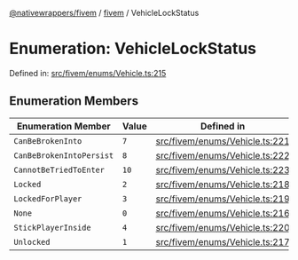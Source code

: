 [@nativewrappers/fivem](../../README.md) / [fivem](../README.md) / VehicleLockStatus

# Enumeration: VehicleLockStatus

Defined in: [src/fivem/enums/Vehicle.ts:215](https://github.com/nativewrappers/nativewrappers/blob/0bf5a50fdb39736240229f922b5089be4fd3a85c/src/fivem/enums/Vehicle.ts#L215)

## Enumeration Members

| Enumeration Member | Value | Defined in |
| ------ | ------ | ------ |
| <a id="canbebrokeninto"></a> `CanBeBrokenInto` | `7` | [src/fivem/enums/Vehicle.ts:221](https://github.com/nativewrappers/nativewrappers/blob/0bf5a50fdb39736240229f922b5089be4fd3a85c/src/fivem/enums/Vehicle.ts#L221) |
| <a id="canbebrokenintopersist"></a> `CanBeBrokenIntoPersist` | `8` | [src/fivem/enums/Vehicle.ts:222](https://github.com/nativewrappers/nativewrappers/blob/0bf5a50fdb39736240229f922b5089be4fd3a85c/src/fivem/enums/Vehicle.ts#L222) |
| <a id="cannotbetriedtoenter"></a> `CannotBeTriedToEnter` | `10` | [src/fivem/enums/Vehicle.ts:223](https://github.com/nativewrappers/nativewrappers/blob/0bf5a50fdb39736240229f922b5089be4fd3a85c/src/fivem/enums/Vehicle.ts#L223) |
| <a id="locked"></a> `Locked` | `2` | [src/fivem/enums/Vehicle.ts:218](https://github.com/nativewrappers/nativewrappers/blob/0bf5a50fdb39736240229f922b5089be4fd3a85c/src/fivem/enums/Vehicle.ts#L218) |
| <a id="lockedforplayer"></a> `LockedForPlayer` | `3` | [src/fivem/enums/Vehicle.ts:219](https://github.com/nativewrappers/nativewrappers/blob/0bf5a50fdb39736240229f922b5089be4fd3a85c/src/fivem/enums/Vehicle.ts#L219) |
| <a id="none"></a> `None` | `0` | [src/fivem/enums/Vehicle.ts:216](https://github.com/nativewrappers/nativewrappers/blob/0bf5a50fdb39736240229f922b5089be4fd3a85c/src/fivem/enums/Vehicle.ts#L216) |
| <a id="stickplayerinside"></a> `StickPlayerInside` | `4` | [src/fivem/enums/Vehicle.ts:220](https://github.com/nativewrappers/nativewrappers/blob/0bf5a50fdb39736240229f922b5089be4fd3a85c/src/fivem/enums/Vehicle.ts#L220) |
| <a id="unlocked"></a> `Unlocked` | `1` | [src/fivem/enums/Vehicle.ts:217](https://github.com/nativewrappers/nativewrappers/blob/0bf5a50fdb39736240229f922b5089be4fd3a85c/src/fivem/enums/Vehicle.ts#L217) |
